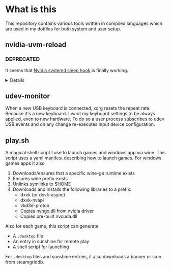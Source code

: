 # What is this

This repository contains various tools written in compiled languages which are used in my dotfiles for both system and user setup.


## nvidia-uvm-reload

### DEPRECATED

It seems that [Nvidia systemd sleep hook](http://download.nvidia.com/XFree86/Linux-x86_64/530.41.03/README/powermanagement.html) is finally working.

<details>
Nvidia CUDA doesn't survive system suspends. This leaves things such as [Sunshine](https://github.com/LizardByte/Sunshine) or [Stable Diffusion](https://github.com/AbdBarho/stable-diffusion-webui-docker) broken after resuming.
My current solution to this problem consists of the following:

- A systemd daemon that sends a dbus signal before suspend and after resume
- A shell script which monitors resume signal, stops sunshine, docker containers which require a GPU, calls a dbus method consumed by nvidia-uvm-reload, waits for it to complete and restarts sunshine and docker containers
- A dbus system call handler (nvidia-uvm-reload), which restarts the nvidia_uvm kernel module

### Why so complicated?

I could have slammed all this logic in a single shell script. But it would be either:

- Running as systemd service hooked to suspend, and it would have to~~ run stuff as a user.
- Running this script as a user, and sudo'ing rmmod and modprobe.~~

It's a better idea to run privileged stuff via daemon and RPC call it when needed (using d bus since why not), and run user stuff as a user.

</details>

## udev-monitor

When a new USB keyboard is connected, xorg resets the repeat rate. Because it's a new keyboard. I want my keyboard settings to be always applied, even to new hardware. To do so a user process subscribes to udev USB events and on any change re-executes input device configuration.

## play.sh

A magical shell script I use to launch games and windows app via wine. This script uses a yaml manifest describing how to launch games.
For windows games apps it also
 1. Downloads/ensures that a specific wine-ge runtime exists
 2. Ensures wine prefix exists
 3. Unlinks symlinks to $HOME
 4. Downloads and installs the following libraries to a prefix:
    - dxvk (or dxvk-async)
    - dxvk-nvapi
    - vkd3d-proton
    - Copies nvngx.dll from nvidia driver
    - Copies pre-built nvcuda.dll

Also for each game, this script can generate
 - A `.desktop` file
 - An entry in sunshine for remote play
 - A shell script for launching

For `.desktop` files and sunshine entries, it also downloads a banner or icon from steamgriddb.